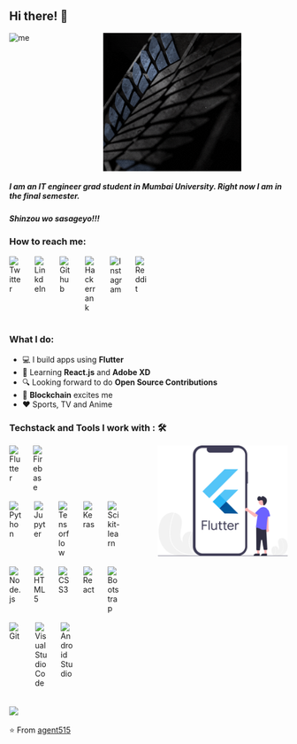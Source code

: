 <h2> Hi there! 👋</h2>

<div style="width:420px; display:flex; flex-direction: row; justify-content:space-between">

<img src="./assets/my.gif" alt="me" height="250"/>

<img src="./assets/scouts.gif" alt="scouts" height="250"/>

</div>

##### I am an IT engineer grad student in Mumbai University. Right now I am in the final semester.

##### Shinzou wo sasageyo!!!

### How to reach me:

<div style="width: 250px; display:flex; flex-direction: row; justify-content: space-between">
<a href="https://twitter.com/imRo51">
  <img align="left" alt="Twitter" width="22px" src="https://cdn.jsdelivr.net/npm/simple-icons@v3/icons/twitter.svg" />
</a>
<a href="https://www.linkedin.com/in/rohit-kokate-7676ba184/">
  <img align="left" alt="LinkdeIn" width="22px" src="https://cdn.jsdelivr.net/npm/simple-icons@v3/icons/linkedin.svg" />
</a>
<a href="https://github.com/agent515">
  <img align="left" alt="Github" width="22px" src="https://cdn.jsdelivr.net/npm/simple-icons@v3/icons/github.svg" />
</a>

<a href="https://www.hackerrank.com/agent515">
  <img align="left" alt="Hackerrank" width="22px" src="https://cdn.jsdelivr.net/npm/simple-icons@v3/icons/hackerrank.svg" />
</a>
<a href="https://www.instagram.com/acker_man_9/">
  <img align="left" alt="Instagram" width="22px" src="https://cdn.jsdelivr.net/npm/simple-icons@v3/icons/instagram.svg" />
</a>

<a href="https://www.reddit.com/user/agent515/">
  <img align="left" alt="Reddit" width="22px" src="https://cdn.jsdelivr.net/npm/simple-icons@v3/icons/reddit.svg" />
</a>
</div>
<br />

### What I do:

- 💻 I build apps using <strong>Flutter</strong>
- 🌱 Learning <strong>React.js</strong> and <strong>Adobe XD</strong>
- 🔍 Looking forward to do <strong>Open Source Contributions</strong>
- 🤩 <strong>Blockchain</strong> excites me
- ❤️ Sports, TV and Anime

### Techstack and Tools I work with : 🛠

<div style="min-width: 400px; max-width: 600px; height: 200; display:flex; flex-direction: row; justify-content: space-between">

<div>

<div style="width: 65px; display:flex; flex-direction: row; justify-content: space-between">

<img align="left" alt="Flutter" width="22px" src="https://cdn.jsdelivr.net/npm/simple-icons@v3/icons/flutter.svg" />

<img align="left" alt="Firebase" width="22px" src="https://cdn.jsdelivr.net/npm/simple-icons@v3/icons/firebase.svg" />

</div><br/>

<div style="width: 200px; display:flex; flex-direction: row; justify-content: space-between">

<img align="left" alt="Python" width="22px" src="https://cdn.jsdelivr.net/npm/simple-icons@v3/icons/python.svg" />

<img align="left" alt="Jupyter" width="22px" src="https://cdn.jsdelivr.net/npm/simple-icons@v3/icons/jupyter.svg" />

<img align="left" alt="Tensorflow" width="22px" src="https://cdn.jsdelivr.net/npm/simple-icons@v3/icons/tensorflow.svg" />

<img align="left" alt="Keras" width="22px" src="https://cdn.jsdelivr.net/npm/simple-icons@v3/icons/keras.svg" />

<img align="left" alt="Scikit-learn" width="22px" src="https://cdn.jsdelivr.net/npm/simple-icons@v3/icons/scikit-learn.svg" />

</div><br/>

<div style="width: 200px; display:flex; flex-direction: row; justify-content: space-between">

<img align="left" alt="Node.js" width="22px" src="https://cdn.jsdelivr.net/npm/simple-icons@v3/icons/node-dot-js.svg" />

<img align="left" alt="HTML5" width="22px" src="https://cdn.jsdelivr.net/npm/simple-icons@v3/icons/html5.svg" />

<img align="left" alt="CSS3" width="22px" src="https://cdn.jsdelivr.net/npm/simple-icons@v3/icons/css3.svg" />

<img align="left" alt="React" width="22px" src="https://cdn.jsdelivr.net/npm/simple-icons@v3/icons/react.svg" />

<img align="left" alt="Bootstrap" width="22px" src="https://cdn.jsdelivr.net/npm/simple-icons@v3/icons/bootstrap.svg" />

</div><br/>

<div style="width: 115px; display:flex; flex-direction: row; justify-content: space-between">

<img align="left" alt="Git" width="22px" src="https://cdn.jsdelivr.net/npm/simple-icons@v3/icons/git.svg" />

<img align="left" alt="Visual Studio Code" width="22px" src="https://cdn.jsdelivr.net/npm/simple-icons@v3/icons/visualstudiocode.svg" />

<img align="left" alt="Android Studio" width="22px" src="https://cdn.jsdelivr.net/npm/simple-icons@v3/icons/androidstudio.svg" />

</div><br/>

</div>

<img src="./assets/flutter-dev.svg" allt="Flutter-dev" height="200"/>

</div><br/>

<img src="https://github-readme-stats.vercel.app/api?username=agent515&show_icons=true&theme=radical">

⭐️ From [agent515](https://github.com/agent515)
